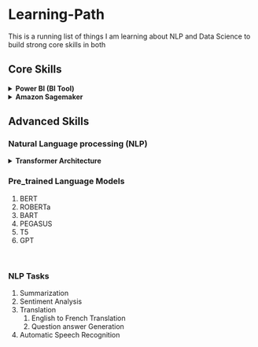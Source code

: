 # Learning-Path
This is a running list of things I am learning about NLP and Data Science to build strong core skills in both
## Core Skills<br>


<details><summary> <b> Power BI (BI Tool) </b> <br></summary>
<p>


| Resource          | Progress      | Done          |
| -------------     | ------------- | ------------- |
| Power BI          |               |               |
| Amazon Sagemaker  |               |               |






</p>
</details>



<details><summary> <b> Amazon Sagemaker </b> <br></summary>
<p>


| Resource          | Progress      | Done          |
| -------------     | ------------- | ------------- |
| YouTube : AWS SageMaker For ML And DL Tutorial Playlist- What Will We Learn In This Playlist?          |   ✓             |     ✓          |
| Amazon Sagemaker  |               |               |






</p>
</details>









## Advanced Skills<br>

### Natural Language processing (NLP)<br>

<details><summary> <b> Transformer Architecture </b> <br></summary>
<p>

| Resource          | Progress      | Done          |
| -------------     | ------------- | ------------- |
| Power BI          |               |               |
| Amazon Sagemaker  |               |               |

</p>
</details>



### Pre_trained Language Models<br>
<ol>
  <li>BERT</li>
  <li>ROBERTa</li>
  <li>BART
    
  </li>
  <li>PEGASUS</li>
  <li>T5</li>
  <li>GPT</li>
</ol><br>

### NLP Tasks<br>
<ol>
  <li>Summarization</li>
  <li>Sentiment Analysis</li>
  <li>Translation
    <ol>
      <li>English to French Translation</li>
      <li>Question answer Generation</li>
    </ol>
  </li>
  <li>Automatic Speech Recognition</li>
</ol>


